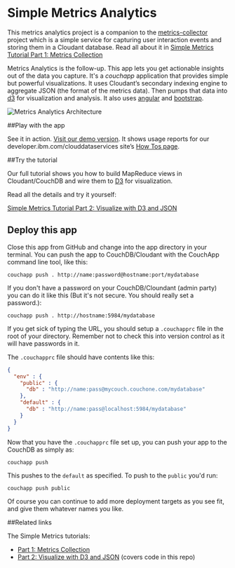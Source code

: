# Simple Metrics Analytics

This metrics analytics project is a companion to the [metrics-collector](https://github.com/ibm-cds-labs/metrics-collector) project which is a simple service for capturing user interaction events and storing them in a Cloudant database. Read all about it in [Simple Metrics Tutorial Part 1: Metrics Collection](https://developer.ibm.com/clouddataservices/simple-metrics-tutorial-part-1-metrics-collection/)

Metrics Analytics is the follow-up. This app lets you get actionable insights out of the data you capture. It's a *couchapp* application that provides simple but powerful visualizations. It uses Cloudant’s secondary indexing engine to aggregate JSON (the format of the metrics data). Then pumps that data into [d3](http://d3js.org/) for visualization and analysis. It also uses [angular](https://angularjs.org) and [bootstrap](http://getbootstrap.com/).

![Metrics Analytics Architecture](https://i2.wp.com/developer.ibm.com/clouddataservices/wp-content/uploads/sites/47/2015/07/analytics-arch.png?w=618)

##Play with the app

See it in action. [Visit our demo version](https://examples.cloudant.com/tracker_db/_design/app/index.html). It shows usage reports for our developer.ibm.com/clouddataservices site’s [How Tos page](https://developer.ibm.com/clouddataservices/how-tos/).

##Try the tutorial

Our full tutorial shows you how to build MapReduce views in Cloudant/CouchDB and wire them to [D3](http://d3js.org) for visualization.

Read all the details and try it yourself:

[Simple Metrics Tutorial Part 2: Visualize with D3 and JSON](https://developer.ibm.com/clouddataservices/simple-metrics-tutorial-part-2-d3-and-json/)


## Deploy this app

Close this app from GitHub and change into the app directory in your terminal. You can push the app to CouchDB/Cloudant with the CouchApp command line tool, like this:

    couchapp push . http://name:password@hostname:port/mydatabase

If you don't have a password on your CouchDB/Cloundant (admin party) you can do it like this (But it's not secure. You should really set a password.):

    couchapp push . http://hostname:5984/mydatabase

If you get sick of typing the URL, you should setup a `.couchapprc` file in the root of your directory. Remember not to check this into version control as it will have passwords in it.

The `.couchapprc` file should have contents like this:

```json
{
  "env" : {
    "public" : {
      "db" : "http://name:pass@mycouch.couchone.com/mydatabase"
    },
    "default" : {
      "db" : "http://name:pass@localhost:5984/mydatabase"
    }
  }
}
```

Now that you have the `.couchapprc` file set up, you can push your app to the CouchDB as simply as:

    couchapp push

This pushes to the `default` as specified. To push to the `public` you'd run:

    couchapp push public

Of course you can continue to add more deployment targets as you see fit, and give them whatever names you like.


##Related links

The Simple Metrics tutorials:

- [Part 1: Metrics Collection](https://developer.ibm.com/clouddataservices/simple-metrics-tutorial-part-1-metrics-collection/)
- [Part 2: Visualize with D3 and JSON](https://developer.ibm.com/clouddataservices/simple-metrics-tutorial-part-2-d3-and-json/) (covers code in this repo)
